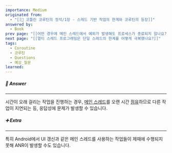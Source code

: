 ```yaml
---
importance: Medium
originated from:
  - "[[📘 코틀린 코루틴의 정석/1장 - 스레드 기반 작업의 한계와 코루틴의 등장]]"
answered by:
  - Book
prev page: "[[어떤 경우에 메인 스레드에서 예외가 발생해도 프로세스가 종료되지 않나요?]]"
next page: "[[멀티 스레드 프로그래밍은 단일 스레드의 한계를 어떻게 극복했나요?]]"
tags:
  - Coroutine
  - 코루틴
  - Questions
  - 예상_질문
learned:
---
```

##### 💬 Answer
---
시간이 오래 걸리는 작업을 진행하는 경우, [메인 스레드](메인%20스레드.md)를 오랜 시간 [점유](점유.md)하므로 다른 작업이 지연되는 등, 응답성에 문제가 발생할 수 있습니다.

##### ➕ Extra
---
특히 Android에서 UI 갱신과 같은 메인 스레드를 사용하는 작업들이 제때에 수행되지 못해 ANR이 발생할 수도 있습니다.
